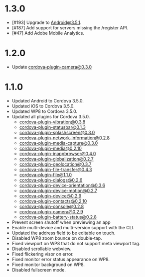 # 1.3.0

- [#193] Upgrade to Android@3.5.1.
- [#187] Add support for servers missing the /register API.
- [#47]  Add Adobe Mobile Analytics.

# 1.2.0

- Update cordova-plugin-camera@0.3.0

# 1.1.0

- Updated Android to Cordova 3.5.0.
- Updated iOS to Cordova 3.5.0.
- Updated WP8 to Cordova 3.5.0.
- Updated all plugins for Cordova 3.5.0.
    - cordova-plugin-vibration@0.3.8
    - cordova-plugin-statusbar@0.1.3
    - cordova-plugin-splashscreen@0.3.0
    - cordova-plugin-network-information@0.2.8
    - cordova-plugin-media-capture@0.3.0
    - cordova-plugin-media@0.2.10
    - cordova-plugin-inappbrowser@0.4.0
    - cordova-plugin-globalization@0.2.7
    - cordova-plugin-geolocation@0.3.7
    - cordova-plugin-file-transfer@0.4.3
    - cordova-plugin-file@1.1.0
    - cordova-plugin-dialogs@0.2.6
    - cordova-plugin-device-orientation@0.3.6
    - cordova-plugin-device-motion@0.2.7
    - cordova-plugin-device@0.2.9
    - cordova-plugin-contacts@0.2.10
    - cordova-plugin-console@0.2.8
    - cordova-plugin-camera@0.2.9
    - cordova-plugin-battery-status@0.2.8
- Prevent screen shutoff when previewing an app
- Enable multi-device and multi-version support with the CLI.
- Updated the address field to be editable on touch.
- Disabled WP8 zoom bounce on double-tap.
- Fixed viewport on WP8 that do not support meta viewport tag.
- Disabled scrollable webview.
- Fixed flickering visor on error.
- Fixed monitor error status appearance on WP8.
- Fixed monitor background on WP8.
- Disabled fullscreen mode.
